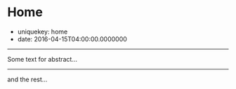 Home
=======

- uniquekey: home
- date: 2016-04-15T04:00:00.0000000

---

Some text for abstract...

---

and the rest...